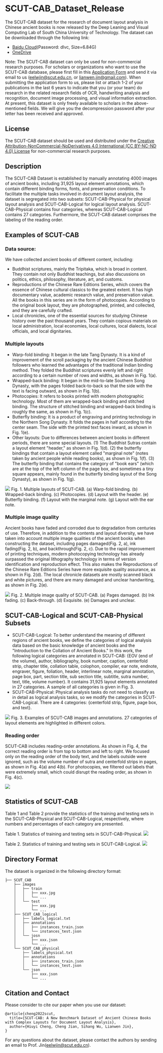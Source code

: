 # SCUT-CAB_Dataset_Release
The SCUT-CAB dataset for the research of document layout analysis in Chinese ancient books is now released by the Deep Leaning and Visual Computing Lab of South China University of Technology. The dataset can be downloaded through the following link:
- [Baidu Cloud](https://pan.baidu.com/s/1U7WY9FaWz0BacB2RAMg4bQ)(Password: dlvc, Size=6.84G)
- [OneDrive]() 

Note: The SCUT-CAB dataset can only be used for non-commercial research purposes. For scholars or organizations who want to use the SCUT-CAB database, please first fill in this [Application Form](Application_Form/Application-Form-for-Using-SCUT-CAB.docx) and send it via email to us ([eelwjin@scut.edu.cn](mailto:eelwjin@scut.edu.cn), or [lianwen.jin@gmail.com](mailto:lianwen.jin@gmail.com)). When submitting the application form to us, please list or attach 1-2 of your publications in the last 6 years to indicate that you (or your team) do research in the related research fields of OCR, handwriting analysis and recognition, document image processing, and visual information extraction. At present, this dataset is only freely available to scholars in the above-mentioned fields. We will give you the decompression password after your letter has been received and approved.

## License
The SCUT-CAB dataset should be used and distributed under the [Creative Attribution-NonCommercial-NoDerivatives 4.0 International (CC BY-NC-ND 4.0) License](https://creativecommons.org/licenses/by-nc-nd/4.0/) for non-commercial research purposes.

## Description
The SCUT-CAB Dataset is established by manually annotating 4000 images of ancient books, including 31,925 layout element annotations, which contain different binding forms, fonts, and preservation conditions. To facilitate the multiple tasks involved in document layout analysis, the dataset is segregated into two subsets: SCUT-CAB-Physical for physical layout analysis and SCUT-CAB-Logical for logical layout analysis. SCUT-CAB-Physical contains four categories, whereas SCUT-CAB-Logical contains 27 categories. Furthermore, the SCUT-CAB dataset comprises the labeling of the reading order.

## Examples of SCUT-CAB
### Data source:

We have collected ancient books of different content, including:
+ Buddhist scriptures, mainly the Tripitaka, which is broad in content. They contain not only Buddhist teachings, but also discussions on politics, ethics, philosophy, literature, art, and customs. 
+ Reproductions of the Chinese Rare Editions Series, which covers the essence of Chinese cultural classics to the greatest extent. It has high documentary value, academic research value, and preservation value. All the books in this series are in the form of photocopies. According to the original book layout, they are photographed, printed, and collected, and they are carefully crafted. 
+ Local chronicles, one of the essential sources for studying Chinese history over the past thousand years. They contain copious materials on local administration, local economies, local cultures, local dialects, local officials, and local dignitaries.

### Multiple layouts
+ Warp-fold binding: It began in the late Tang Dynasty. It is a kind of improvement of the scroll packaging by the ancient Chinese Buddhist followers who learned the advantages of the traditional Indian binding method. They folded the Buddhist scriptures evenly left and right according to a certain number of rows and widths, as shown in Fig. 1(a). 
+ Wrapped-back binding: It began in the mid-to-late Southern Song Dynasty, with the pages folded back-to-back so that the side with the text is facing outward, as shown in Fig. 1(b). 
+ Photocopies: It refers to books printed with modern photographic technology. Most of them are wrapped-back binding and stitched binding. The structure of stitched binding and wrapped-back binding is roughly the same, as shown in Fig. 1(c). 
+ Butterfly binding: It is a product of engraving and printing technology in the Northern Song Dynasty. It folds the pages in half according to the center seam. The side with the printed text faces inward, as shown in Fig. 1(e). 
+ Other layouts: Due to differences between ancient books in different periods, there are some special layouts. (1) The Buddhist Sutras contain a layout element "header," as shown in Fig. 1(d). (2) the butterfly bindings that contain a layout element called "marginal note" (notes taken by ancient people while reading books), as shown in Fig. 1(f). (3) The butterfly binding that contains the category of "book ears" (which are at the top of the left column of the page box, and sometimes a tiny square appears, mainly found in the butterfly binding layout of the Song Dynasty), as shown in Fig. 1(g).

![](img/cab_binding.png)
Fig. 1. Multiple layouts of SCUT-CAB. (a) Warp-fold binding. (b) Wrapped-back binding. (c) Photocopies. (d) Layout with the header. (e) Butterfly binding. (f) Layout with the marginal note. (g) Layout with the ear note.

### Multiple image quality
Ancient books have faded and corroded due to degradation from centuries of use. Therefore, in addition to the contents and layout diversity, we have taken into account multiple image qualities of the ancient books when constructing the dataset, including pages damaged(Fig. 2, a), ink fading(Fig. 2, b), and backthrough(Fig. 2, c). Due to the rapid improvement of printing techniques, modern photocopying technology has already surpassed the original lithography technology in terms of version identification and reproduction effect. This also makes the Reproductions of the Chinese Rare Editions Series have more exquisite quality assurance, as shown in Fig. 2(d). The local chronicle datasets are mostly scanned black and white pictures, and there are many damaged and unclear handwriting, as shown in Fig. 2(e).

![](img/cab_quantities.png)
Fig. 2. Multiple image quality of SCUT-CAB. (a) Pages damaged. (b) Ink fading. (c) Back-through. (d) Exquisite. (e) Damages and unclear.

## SCUT-CAB-Logical and SCUT-CAB-Physical Subsets

+ SCUT-CAB-Logical: To better understand the meaning of different regions of ancient books, we define the categories of logical analysis data based on the basic knowledge of ancient books and the "Introduction to the Collation of Ancient Books." In this work, the following logical categories are annotated in SCUT-CAB: {EOV (end of the volume), author, bibliography, book number, caption, centerfold strip, chapter title, collation table, colophon, compiler, ear note, endnote, engraver, figure, foliation, header, interlinear note, marginal annotation, page box, part, section title, sub section title, subtitle, sutra number, text, title, volume number}. It contains 31,925 layout elements annotated in 27 categories. A sample of all categories is given in Fig. 3. 
+ SCUT-CAB-Physical: Physical analysis tasks do not need to classify as in detail as logical analysis tasks, so we modify the categories in SCUT-CAB-Logical. There are 4 categories: {centerfold strip, figure, page box, and text}.

![](img/cab_example.jpg)
Fig. 3. Examples of SCUT-CAB images and annotations. 27 categories of layout elements are highlighted in different colors.


### Reading order
SCUT-CAB includes reading-order annotations. As shown in Fig. 4, the correct reading order is from top to bottom and left to right. We focused only on the reading order of the body text, and the labels outside were ignored, such as the volume number of sutra and centerfold strips in pages, as shown in Fig. 4(a) and 4(b). For photocopies, we filtered out labels that were extremely small, which could disrupt the reading order, as shown in Fig. 4(c).

![](img/cab_reading_order.jpg)


## Statistics of SCUT-CAB
Table 1 and Table 2 provide the statistics of the training and testing sets in the SCUT-CAB-Physical and SCUT-CAB-Logical, respectively, where numbers and percentages of each category are presented.

Table 1. Statistics of training and testing sets in SCUT-CAB-Physical.
![](img/cab_statistic_physical.png)

Table 2. Statistics of training and testing sets in SCUT-CAB-Logical.
![](img/cab_statistic_logical.png)

## Directory Format
The dataset is organized in the following directory format:
```
├── SCUT_CAB
    ├── images
    │   ├── train
    │   │   ├── xxx.jpg
    │   │   └── ...
    │   └── test
    │       ├── xxx.jpg
    │       └── ...
    ├── SCUT_CAB_logical
    │   ├── labels_logical.txt
    │   ├── annotations
    │   │   ├── instances_train.json
    │   │   └── instances_test.json
    │   └── josn
    │       ├── xxx.json
    │       └── ...
    └── SCUT_CAB_physical
        ├── labels_physical.txt
        ├── annotations
        │   ├── instances_train.json
        │   └── instances_test.json
        └── json
            ├── xxx.json
            └── ...

```

## Citation and Contact
Please consider to cite our paper when you use our dataset:
```
@article{cheng2022scut,
  title={SCUT-CAB: A New Benchmark Dataset of Ancient Chinese Books with Complex Layouts for Document Layout Analysis},
  author={Hiuyi Cheng, Cheng Jian, Sihang Wu, Lianwen Jin},
}
```

For any questions about the dataset, please contact the authors by sending an email to Prof. Jin([eelwjin@scut.edu.cn](mailto:eelwjin@scut.edu.cn)).
